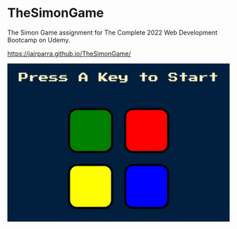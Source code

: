 # TheSimonGame
The Simon Game assignment for The Complete 2022 Web Development Bootcamp on Udemy. 

https://jairparra.github.io/TheSimonGame/ 

![](img/SimonGame.jpg)
